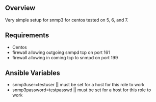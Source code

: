 Overview
-------------------
Very simple setup for snmp3 for centos tested on 5, 6, and 7.

Requirements
--------------------
- Centos
- firewall allowing outgoing snmpd tcp on port 161
- firewall allowing in coming tcp to snmpd on port 199

Ansible Variables
--------------------
- snmp3user=testuser       || must be set for a host for this role to work
- snmp3password=testpasswd || must be set for a host for this role to work
